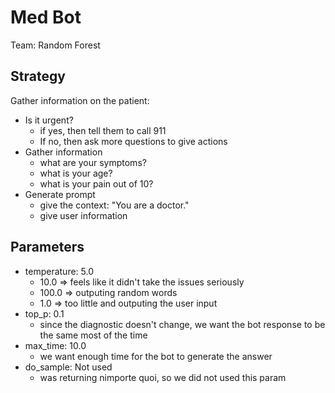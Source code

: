# Med Bot

Team: Random Forest

## Strategy

Gather information on the patient:
- Is it urgent? 
    * if yes, then tell them to call 911
    * If no, then ask more questions to give actions
- Gather information
    * what are your symptoms?
    * what is your age?
    * what is your pain out of 10?
- Generate prompt
    * give the context: "You are a doctor."
    * give user information

## Parameters

- temperature: 5.0
    * 10.0 => feels like it didn't take the issues seriously
    * 100.0 => outputing random words
    * 1.0 => too little and outputing the user input
- top_p: 0.1
    * since the diagnostic doesn't change, we want the bot response to be the same 
      most of the time
- max_time: 10.0
    * we want enough time for the bot to generate the answer
- do_sample: Not used
    * was returning nimporte quoi, so we did not used this param


